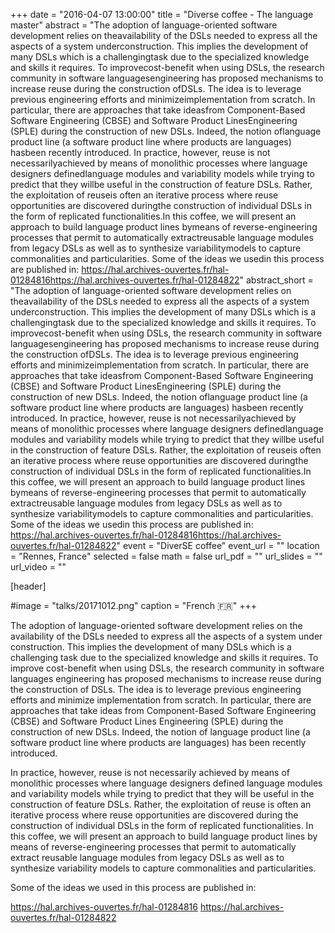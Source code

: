 +++
date = "2016-04-07 13:00:00"
title = "Diverse coffee - The language master"
abstract = "The adoption of language-oriented software development relies on theavailability of the DSLs needed to express all the aspects of a system underconstruction. This implies the development of many DSLs which is a challengingtask due to the specialized knowledge and skills it requires. To improvecost-benefit when using DSLs, the research community in software languagesengineering has proposed mechanisms to increase reuse during the construction ofDSLs. The idea is to leverage previous engineering efforts and minimizeimplementation from scratch. In particular, there are approaches that take ideasfrom Component-Based Software Engineering (CBSE) and Software Product LinesEngineering (SPLE) during the construction of new DSLs. Indeed, the notion oflanguage product line (a software product line where products are languages) hasbeen recently introduced. In practice, however, reuse is not necessarilyachieved by means of monolithic processes where language designers definedlanguage modules and variability models while trying to predict that they willbe useful in the construction of feature DSLs. Rather, the exploitation of reuseis often an iterative process where reuse opportunities are discovered duringthe construction of individual DSLs in the form of replicated functionalities.In this coffee, we will present an approach to build language product lines bymeans of reverse-engineering processes that permit to automatically extractreusable language modules from legacy DSLs as well as to synthesize variabilitymodels to capture commonalities and particularities. Some of the ideas we usedin this process are published in: https://hal.archives-ouvertes.fr/hal-01284816https://hal.archives-ouvertes.fr/hal-01284822"
abstract_short = "The adoption of language-oriented software development relies on theavailability of the DSLs needed to express all the aspects of a system underconstruction. This implies the development of many DSLs which is a challengingtask due to the specialized knowledge and skills it requires. To improvecost-benefit when using DSLs, the research community in software languagesengineering has proposed mechanisms to increase reuse during the construction ofDSLs. The idea is to leverage previous engineering efforts and minimizeimplementation from scratch. In particular, there are approaches that take ideasfrom Component-Based Software Engineering (CBSE) and Software Product LinesEngineering (SPLE) during the construction of new DSLs. Indeed, the notion oflanguage product line (a software product line where products are languages) hasbeen recently introduced. In practice, however, reuse is not necessarilyachieved by means of monolithic processes where language designers definedlanguage modules and variability models while trying to predict that they willbe useful in the construction of feature DSLs. Rather, the exploitation of reuseis often an iterative process where reuse opportunities are discovered duringthe construction of individual DSLs in the form of replicated functionalities.In this coffee, we will present an approach to build language product lines bymeans of reverse-engineering processes that permit to automatically extractreusable language modules from legacy DSLs as well as to synthesize variabilitymodels to capture commonalities and particularities. Some of the ideas we usedin this process are published in: https://hal.archives-ouvertes.fr/hal-01284816https://hal.archives-ouvertes.fr/hal-01284822"
event = "DiverSE coffee"
event_url = ""
location = "Rennes, France"
selected = false
math = false
url_pdf = ""
url_slides = ""
url_video = ""


[header]

#image = "talks/20171012.png"
caption = "French :fr:"
+++


The adoption of language-oriented software development relies on the availability of the DSLs needed to express all the aspects of a system under construction. This implies the development of many DSLs which is a challenging task due to the specialized knowledge and skills it requires. To improve cost-benefit when using DSLs, the research community in software languages engineering has proposed mechanisms to increase reuse during the construction of DSLs. The idea is to leverage previous engineering efforts and minimize implementation from scratch. In particular, there are approaches that take ideas from Component-Based Software Engineering (CBSE) and Software Product Lines Engineering (SPLE) during the construction of new DSLs. Indeed, the notion of language product line (a software product line where products are languages) has been recently introduced.

 

In practice, however, reuse is not necessarily achieved by means of monolithic processes where language designers defined language modules and variability models while trying to predict that they will be useful in the construction of feature DSLs. Rather, the exploitation of reuse is often an iterative process where reuse opportunities are discovered during the construction of individual DSLs in the form of replicated functionalities. In this coffee, we will present an approach to build language product lines by means of reverse-engineering processes that permit to automatically extract reusable language modules from legacy DSLs as well as to synthesize variability models to capture commonalities and particularities.




Some of the ideas we used in this process are published in:

https://hal.archives-ouvertes.fr/hal-01284816
https://hal.archives-ouvertes.fr/hal-01284822
